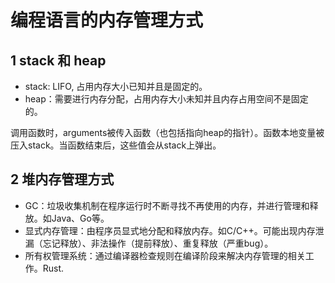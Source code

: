 # 编程语言的内存管理方式

## 1 stack 和 heap

* stack: LIFO, 占用内存大小已知并且是固定的。
* heap：需要进行内存分配，占用内存大小未知并且内存占用空间不是固定的。

调用函数时，arguments被传入函数（也包括指向heap的指针）。函数本地变量被压入stack。当函数结束后，这些值会从stack上弹出。

## 2 堆内存管理方式

* GC：垃圾收集机制在程序运行时不断寻找不再使用的内存，并进行管理和释放。如Java、Go等。
* 显式内存管理：由程序员显式地分配和释放内存。如C/C++。可能出现内存泄漏（忘记释放）、非法操作（提前释放）、重复释放（严重bug）。
* 所有权管理系统：通过编译器检查规则在编译阶段来解决内存管理的相关工作。Rust.
